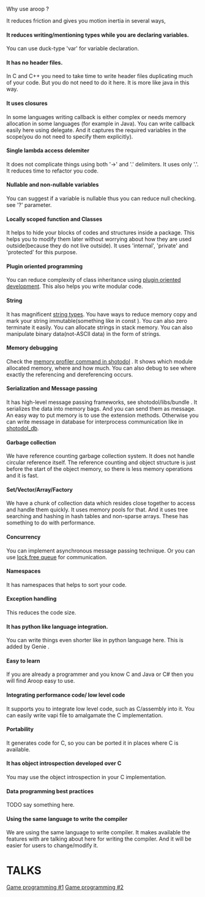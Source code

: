 
Why use aroop ?

It reduces friction and gives you motion inertia in several ways,

#### It reduces writing/mentioning types while you are declaring variables.

You can use duck-type 'var' for variable declaration.

#### It has no header files.

In C and C++ you need to take time to write header files duplicating much of your code. But you do not need to do it here. It is more like java in this way.

#### It uses closures

In some languages writing callback is either complex or needs memory allocation in some languages (for example in Java). You can write callback easily here using delegate. And it captures the required variables in the scope(you do not need to specify them explicitly).

#### Single lambda access delemiter

It does not complicate things using both '->' and '.' delimiters. It uses only '.'. It reduces time to refactor you code. 

#### Nullable and non-nullable variables

You can suggest if a variable is nullable thus you can reduce null checking. see '?' parameter.

#### Locally scoped function and Classes

It helps to hide your blocks of codes and structures inside a package. This helps you to modify them later without worrying about how they are used outside(because they do not live outside). It uses 'internal', 'private' and 'protected' for this purpose.

#### Plugin oriented programming

You can reduce complexity of class inheritance using [plugin oriented development](http://miniim.blogspot.com/2014/09/plugin.html). This also helps you write modular code.

#### String

It has magnificent [string types](../aroop/vapi/xtring.md). You have ways to reduce memory copy and mark your string immutable(something like in const ). You can also zero terminate it easily. You can allocate strings in stack memory. You can also manipulate binary data(not-ASCII data) in the form of strings.

#### Memory debugging

Check the [memory profiler command in shotodol](shotodol/core/profiler/README.md) . It shows which module allocated memory, where and how much. You can also debug to see where exactly the referencing and dereferencing occurs. 

#### Serialization and Message passing

It has high-level message passing frameworks, see shotodol/libs/bundle . It serializes the data into memory bags. And you can send them as message. An easy way to put memory is to use the extension methods. Otherwise you can write message in database for interprocess communication like in [shotodol_db](https://github.com/kamanashisroy/shotodol_db).

#### Garbage collection

We have reference counting garbage collection system. It does not handle circular reference itself. The reference counting and object structure is just before the start of the object memory, so there is less memory operations and it is fast.

#### Set/Vector/Array/Factory

We have a chunk of collection data which resides close together to access and handle them quickly. It uses memory pools for that. And it uses tree searching and hashing in hash tables and non-sparse arrays. These has something to do with performance.

#### Concurrency

You can implement asynchronous message passing technique. Or you can use [lock free queue](../aroop/vapi/queue.md) for communication.

#### Namespaces

It has namespaces that helps to sort your code.

#### Exception handling

This reduces the code size.

#### It has python like language integration.

You can write things even shorter like in python language here. This is added by Genie .

#### Easy to learn

If you are already a programmer and you know C and Java or C# then you will find Aroop easy to use.

#### Integrating performance code/ low level code

It supports you to integrate low level code, such as C/assembly into it. You can easily write vapi file to amalgamate the C implementation.

#### Portability

It generates code for C, so you can be ported it in places where C is available.

#### It has object introspection developed over C 

You may use the object introspection in your C implementation.


#### Data programming best practices

TODO say something here.

#### Using the same language to write the compiler

We are using the same language to write compiler. It makes available the features with are talking about here for writing the compiler. And it will be easier for users to change/modify it.

TALKS
=====
[Game programming #1](https://www.youtube.com/watch?v=TH9VCN6UkyQ)
[Game programming #2](https://www.youtube.com/watch?v=5Nc68IdNKdg)

